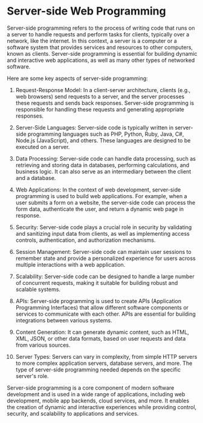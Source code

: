 # Server-side Web Programming

Server-side programming refers to the process of writing code that runs on a server to handle requests and perform tasks for clients, typically over a network, like the internet. In this context, a server is a computer or a software system that provides services and resources to other computers, known as clients. Server-side programming is essential for building dynamic and interactive web applications, as well as many other types of networked software.

Here are some key aspects of server-side programming:

1. Request-Response Model: In a client-server architecture, clients (e.g., web browsers) send requests to a server, and the server processes these requests and sends back responses. Server-side programming is responsible for handling these requests and generating appropriate responses.

2. Server-Side Languages: Server-side code is typically written in server-side programming languages such as PHP, Python, Ruby, Java, C#, Node.js (JavaScript), and others. These languages are designed to be executed on a server.

3. Data Processing: Server-side code can handle data processing, such as retrieving and storing data in databases, performing calculations, and business logic. It can also serve as an intermediary between the client and a database.

4. Web Applications: In the context of web development, server-side programming is used to build web applications. For example, when a user submits a form on a website, the server-side code can process the form data, authenticate the user, and return a dynamic web page in response.

5. Security: Server-side code plays a crucial role in security by validating and sanitizing input data from clients, as well as implementing access controls, authentication, and authorization mechanisms.

6. Session Management: Server-side code can maintain user sessions to remember state and provide a personalized experience for users across multiple interactions with a web application.

7. Scalability: Server-side code can be designed to handle a large number of concurrent requests, making it suitable for building robust and scalable systems.

8. APIs: Server-side programming is used to create APIs (Application Programming Interfaces) that allow different software components or services to communicate with each other. APIs are essential for building integrations between various systems.

9. Content Generation: It can generate dynamic content, such as HTML, XML, JSON, or other data formats, based on user requests and data from various sources.

10. Server Types: Servers can vary in complexity, from simple HTTP servers to more complex application servers, database servers, and more. The type of server-side programming needed depends on the specific server's role.

Server-side programming is a core component of modern software development and is used in a wide range of applications, including web development, mobile app backends, cloud services, and more. It enables the creation of dynamic and interactive experiences while providing control, security, and scalability to applications and services.
